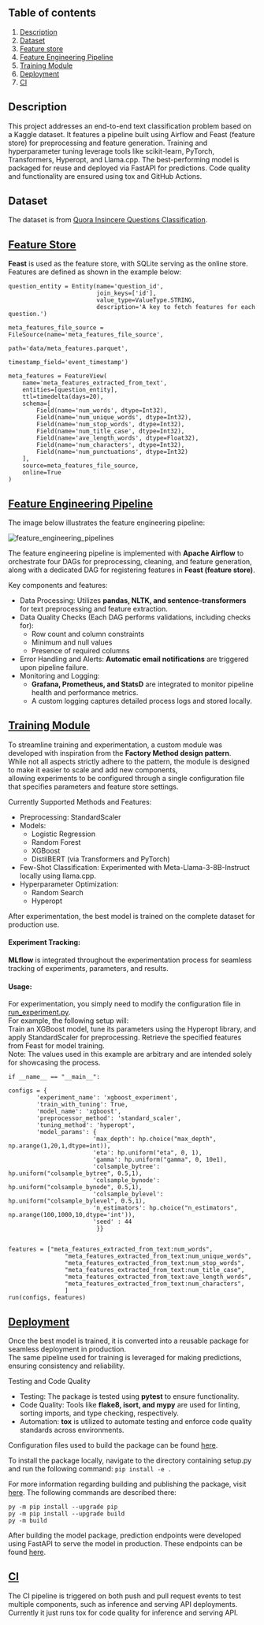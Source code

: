 ## Table of contents
1. [Description](#description)
2. [Dataset](#dataset)
3. [Feature store](#feature-store)
4. [Feature Engineering Pipeline](#feature-engineering-pipeline)
5. [Training Module](#training-module)
6. [Deployment](#deployment)
7. [CI](#ci)

## Description
This project addresses an end-to-end text classification problem based on a Kaggle dataset. It features a pipeline built using Airflow and Feast (feature store) for preprocessing and feature generation. Training and hyperparameter tuning leverage tools like scikit-learn, PyTorch, Transformers, Hyperopt, and Llama.cpp. The best-performing model is packaged for reuse and deployed via FastAPI for predictions. Code quality and functionality are ensured using tox and GitHub Actions.  

## Dataset
The dataset is from  [Quora Insincere Questions Classification](https://www.kaggle.com/competitions/quora-insincere-questions-classification/overview).

## [Feature Store](https://github.com/KianoushAmirpour/End_2_End_Text_Classification/tree/main/feature_store)
**Feast** is used as the feature store, with SQLite serving as the online store.  
Features are defined as shown in the example below:
```
question_entity = Entity(name='question_id',
                         join_keys=['id'],
                         value_type=ValueType.STRING,
                         description='A key to fetch features for each question.')

meta_features_file_source = FileSource(name='meta_features_file_source',
                                       path='data/meta_features.parquet',
                                       timestamp_field='event_timestamp')

meta_features = FeatureView(
    name='meta_features_extracted_from_text',
    entities=[question_entity],
    ttl=timedelta(days=20),
    schema=[
        Field(name='num_words', dtype=Int32),
        Field(name='num_unique_words', dtype=Int32),
        Field(name='num_stop_words', dtype=Int32),
        Field(name='num_title_case', dtype=Int32),
        Field(name='ave_length_words', dtype=Float32),
        Field(name='num_characters', dtype=Int32),
        Field(name='num_punctuations', dtype=Int32)
    ],
    source=meta_features_file_source,
    online=True
)
``` 

## [Feature Engineering Pipeline](https://github.com/KianoushAmirpour/End_2_End_Text_Classification/tree/main/feature_pipeline)
The image below illustrates the feature engineering pipeline:

![feature_engineering_pipelines](https://github.com/user-attachments/assets/7c78a4c5-73f9-4b4e-a7b4-12b52a49e142)

The feature engineering pipeline is implemented with **Apache Airflow** to orchestrate four DAGs for preprocessing, cleaning, and feature generation,
along with a dedicated DAG for registering features in **Feast (feature store)**.  

Key components and features:  
* Data Processing: Utilizes **pandas, NLTK, and sentence-transformers** for text preprocessing and feature extraction.
* Data Quality Checks (Each DAG performs validations, including checks for):
   * Row count and column constraints
   * Minimum and null values
   * Presence of required columns
* Error Handling and Alerts: **Automatic email notifications** are triggered upon pipeline failure.
* Monitoring and Logging:
   * **Grafana, Prometheus, and StatsD** are integrated to monitor pipeline health and performance metrics.
   * A custom logging captures detailed process logs and stored locally.

## [Training Module](https://github.com/KianoushAmirpour/End_2_End_Text_Classification/tree/main/training)
To streamline training and experimentation, a custom module was developed with inspiration from the **Factory Method design pattern**.  
While not all aspects strictly adhere to the pattern, the module is designed to make it easier to scale and add new components,  
allowing experiments to be configured through a single configuration file that specifies parameters and feature store settings.

Currently Supported Methods and Features:
* Preprocessing: StandardScaler
* Models:
  * Logistic Regression
  * Random Forest
  * XGBoost
  * DistilBERT (via Transformers and PyTorch)
* Few-Shot Classification: Experimented with Meta-Llama-3-8B-Instruct locally using llama.cpp.
* Hyperparameter Optimization:
  * Random Search
  * Hyperopt

After experimentation, the best model is trained on the complete dataset for production use.

#### Experiment Tracking:  
**MLflow** is integrated throughout the experimentation process for seamless tracking of experiments, parameters, and results.

#### Usage: 
For experimentation, you simply need to modify the configuration file in [run_experiment.py](https://github.com/KianoushAmirpour/End_2_End_Text_Classification/blob/main/training/run_experiment.py).  
For example, the following setup will:  
Train an XGBoost model, tune its parameters using the Hyperopt library, and apply StandardScaler for preprocessing. Retrieve the specified features from Feast for model training.  
Note: The values used in this example are arbitrary and are intended solely for showcasing the process.

```
if __name__ == "__main__":

configs = {
        'experiment_name': 'xgboost_experiment',
        'train_with_tuning': True,
        'model_name': 'xgboost',
        'preprocessor_method': 'standard_scaler',
        'tuning_method': 'hyperopt',
        'model_params': {
                        'max_depth': hp.choice("max_depth", np.arange(1,20,1,dtype=int)),
                        'eta': hp.uniform("eta", 0, 1),
                        'gamma': hp.uniform("gamma", 0, 10e1),
                        'colsample_bytree': hp.uniform("colsample_bytree", 0.5,1),
                        'colsample_bynode': hp.uniform("colsample_bynode", 0.5,1), 
                        'colsample_bylevel': hp.uniform("colsample_bylevel", 0.5,1),
                        'n_estimators': hp.choice("n_estimators", np.arange(100,1000,10,dtype='int')),
                        'seed' : 44
                         }}
    
    
features = ["meta_features_extracted_from_text:num_words",
                "meta_features_extracted_from_text:num_unique_words",
                "meta_features_extracted_from_text:num_stop_words",
                "meta_features_extracted_from_text:num_title_case",
                "meta_features_extracted_from_text:ave_length_words",
                "meta_features_extracted_from_text:num_characters",
                ]
run(configs, features)

```

## [Deployment](https://github.com/KianoushAmirpour/End_2_End_Text_Classification/tree/main/deployment)
Once the best model is trained, it is converted into a reusable package for seamless deployment in production.  
The same pipeline used for training is leveraged for making predictions, ensuring consistency and reliability.

Testing and Code Quality
* Testing: The package is tested using **pytest** to ensure functionality.
* Code Quality: Tools like **flake8, isort, and mypy** are used for linting, sorting imports, and type checking, respectively.
* Automation: **tox** is utilized to automate testing and enforce code quality standards across environments.

Configuration files used to build the package can be found [here](https://github.com/KianoushAmirpour/End_2_End_Text_Classification/tree/main/deployment/inference).

To install the package locally, navigate to the directory containing setup.py and run the following command: `pip install -e .`

For more information regarding building and publishing the package, visit [here](https://packaging.python.org/en/latest/tutorials/packaging-projects/).
The following commands are described there:  

```
py -m pip install --upgrade pip
py -m pip install --upgrade build
py -m build
```

After building the model package, prediction endpoints were developed using FastAPI to serve the model in production. These endpoints can be found [here](https://github.com/KianoushAmirpour/End_2_End_Text_Classification/tree/main/deployment/serving_api).

## [CI](https://github.com/KianoushAmirpour/End_2_End_Text_Classification/tree/main/.github/workflows) 
The CI pipeline is triggered on both push and pull request events to test multiple components, such as inference and serving API deployments.  
Currently it just runs tox for code quality for inference and serving API.

